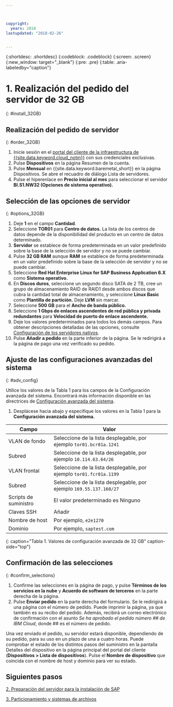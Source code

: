 ```yaml
---



copyright:
  years: 2018
lastupdated: "2018-02-26"


---
```


{:shortdesc: .shortdesc}
{:codeblock: .codeblock}
{:screen: .screen}
{:new_window: target="_blank"}
{:pre: .pre}
{:table: .aria-labeledby="caption"}

# 1. Realización del pedido del servidor de 32 GB
{: #install_32GB}

## Realización del pedido de servidor
{: #order_32GB}

1. Inicie sesión en el [portal del cliente de la infraestructura de {{site.data.keyword.cloud_notm}}](https://control.softlayer.com) con sus credenciales exclusivas.
2. Pulse **Dispositivos** en la página Resumen de la cuenta.
3. Pulse **Mensual** en {{site.data.keyword.baremetal_short}} en la página Dispositivos. Se abre el recuadro de diálogo Lista de servidores.
4. Pulse el hiperenlace en **Precio inicial al mes** para seleccionar el servidor **BI.S1.NW32 (Opciones de sistema operativo).**

## Selección de las opciones de servidor
{: #options_32GB}

1. Deje **1** en el campo **Cantidad**.
2. Seleccione **TOR01** para **Centro de datos.** La lista de los centros de datos depende de la disponibilidad del producto en un centro de datos determinado.
3. **Servidor** se establece de forma predeterminada en un valor predefinido sobre la base de la selección de servidor y no se puede cambiar. 
4. Pulse **32 GB RAM** aunque **RAM** se establece de forma predeterminada en un valor predefinido sobre la base de la selección de servidor y no se puede cambiar.
5. Seleccione **Red Hat Enterprise Linux for SAP Business Application 6.X** como **Sistema operativo.**
6. En **Discos duros**, seleccione un segundo disco SATA de 2 TB, cree un grupo de almacenamiento RAID de RAID1 desde ambos discos que cubra la cantidad total de almacenamiento, y seleccione **Linux Basic** como **Plantilla de partición.** Deje **LVM** sin marcar.
7. Seleccione **500 GB** para el **Ancho de banda público.**
8.	Seleccione **1 Gbps de enlaces ascendentes de red pública y privada redundantes** para **Velocidad de puerto de enlace ascendente.**
9. Deje los valores predeterminados para todos los demás campos. Para obtener descripciones detalladas de las opciones, consulte [Configuración de los servidores nativos](https://console.bluemix.net/docs/bare-metal/configuring.html#setting-up-your-bare-metal-servers).
10.	Pulse **Añadir a pedido** en la parte inferior de la página. Se le redirigirá a la página de pago una vez verificado su pedido.

## Ajuste de las configuraciones avanzadas del sistema
{: #adv_config}

Utilice los valores de la Tabla 1 para los campos de la Configuración avanzada del sistema. Encontrará más información disponible en las directrices de [Configuración avanzada del sistema](https://console.bluemix.net/docs/bare-metal/configuring.html#advanced-system-configuration).

1. Desplácese hacia abajo y especifique los valores en la Tabla 1 para la **Configuración avanzada del sistema.**

|              Campo               |      Valor                                        |
| -------------------------------- | -------------------------------------------------------------------- |
|VLAN de fondo                     | Seleccione de la lista desplegable, por ejemplo `tor01.bcr01a.1241`  |
|Subred                            | Seleccione de la lista desplegable, por ejemplo `10.114.63.64/26`    |
|VLAN frontal                      | Seleccione de la lista desplegable, por ejemplo `tor01.fcr01a.1199`  |
|Subred                            | Seleccione de la lista desplegable, por ejemplo `169.55.137.160/27`  |
|Scripts de suministro             | El valor predeterminado es Ninguno                                                    |
|Claves SSH                        | Añadir                                                                  |
|Nombre de host                    | Por ejemplo, `e2e1270`                                               |
|Dominio                           | Por ejemplo, `saptest.com`                                           |
{: caption="Tabla 1. Valores de configuración avanzada de 32 GB" caption-side="top"}  

## Confirmación de las selecciones
{: #confirm_selections}

1. Confirme las selecciones en la página de pago, y pulse **Términos de los servicios en la nube** y **Acuerdo de software de terceros** en la parte derecha de la página.
2. Pulse **Enviar pedido** en la parte derecha del formulario. Se le redirigirá a una página con el número de pedido. Puede imprimir la página, ya que también es su recibo del pedido. Además, recibirá un correo electrónico de confirmación con el asunto *Se ha aprobado el pedido número ## de IBM Cloud*, donde ## es el número de pedido.

Una vez enviado el pedido, su servidor estará disponible, dependiendo de su pedido, para su uso en un plazo de una a cuatro horas. Puede comprobar el estado de los distintos pasos del suministro en la pantalla Detalles del dispositivo en la página principal del portal del cliente (**Dispositivos > Lista de dispositivos**). Pulse el **Nombre de dispositivo** que coincida con el nombre de host y dominio para ver su estado.

## Siguientes pasos
 
  [2. Preparación del servidor para la instalación de SAP](/docs/infrastructure/sap-netweaver-rhel-qrg/rhel-prepare-server-32GB.html)
  
  [3. Particionamiento y sistemas de archivos](/docs/infrastructure/sap-netweaver-rhel-qrg/rhel-partition-32GB.html)
